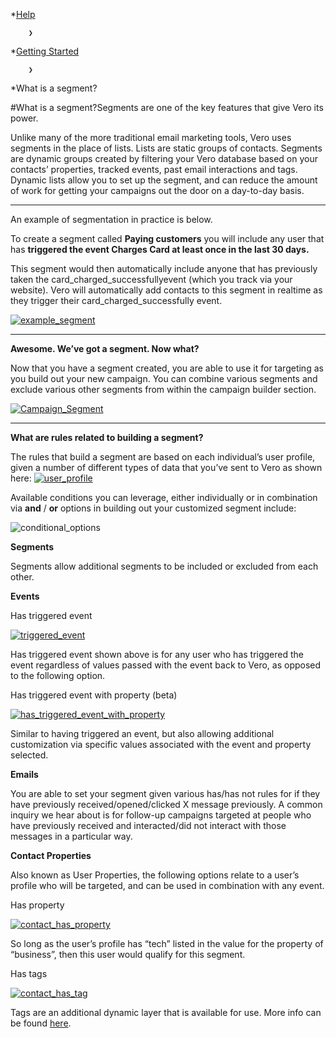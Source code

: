 *[Help](/help)

        ❯
        
*[Getting Started](/help/getting-started)

        ❯
        
*What is a segment?
    
#What is a segment?Segments are one of the key features that give Vero its power.

Unlike many of the more traditional email marketing tools, Vero uses segments in the place of lists. Lists are
static groups of contacts. Segments are 
dynamic groups created by filtering your Vero database based on your contacts’ properties, tracked events, past email interactions and tags. Dynamic lists allow you to set up the segment, and can reduce the amount of work for getting your campaigns out the door on a day-to-day basis.

****


An example of segmentation in practice is below.

To create a segment called 
**Paying customers**
 you will include any user that has 
**triggered the event 
Charges Card at least once in the last 30 days.**

This segment would then automatically include anyone that has previously taken the 
card_charged_successfullyevent (which you track via your website). Vero will automatically add contacts to this segment in realtime as they trigger their 
card_charged_successfully event.

[![example_segment](https://www.getvero.com/wp-content/uploads/2015/02/example_segment-1024x320.png)](http://www.getvero.com/wp-content/uploads/2015/02/example_segment.png)

****


**Awesome. We’ve got a segment. Now what?**

Now that you have a segment created, you are able to use it for targeting as you build out your new campaign. You can combine various segments and exclude various other segments from within the campaign builder section.

[![Campaign_Segment](https://www.getvero.com/wp-content/uploads/2015/02/Campaign_Segment-1024x226.png)](http://www.getvero.com/wp-content/uploads/2015/02/Campaign_Segment.png)

****


**What are rules related to building a segment?**

The rules that build a segment are based on each individual’s user profile, given a number of different types of data that you’ve sent to Vero as shown here:
[![user_profile](https://www.getvero.com/wp-content/uploads/2015/02/user_profile-1024x295.png)](http://www.getvero.com/wp-content/uploads/2015/02/user_profile.png)

Available conditions you can leverage, either individually or in combination via 
**and**
/
**or**
 options in building out your customized segment include:

![conditional_options](https://www.getvero.com/wp-content/uploads/2015/02/conditional_options2.png)

**Segments**

Segments allow additional segments to be included or excluded from each other.

**Events**

Has triggered event

[![triggered_event](https://www.getvero.com/wp-content/uploads/2015/02/triggered_event-1024x133.png)](http://www.getvero.com/wp-content/uploads/2015/02/triggered_event.png)

Has triggered event shown above is for any user who has triggered the event regardless of values passed with the event back to Vero, as opposed to the following option.

Has triggered event with property (beta)

[![has_triggered_event_with_property](https://www.getvero.com/wp-content/uploads/2015/02/has_triggered_event_with_property-1024x120.png)](http://www.getvero.com/wp-content/uploads/2015/02/has_triggered_event_with_property.png)

Similar to having triggered an event, but also allowing additional customization via specific values associated with the event and property selected.

**Emails**

You are able to set your segment given various has/has not rules for if they have previously received/opened/clicked X message previously. A common inquiry we hear about is for follow-up campaigns targeted at people who have previously received and interacted/did not interact with those messages in a particular way.

**Contact Properties**

Also known as User Properties, the following options relate to a user’s profile who will be targeted, and can be used in combination with any event.

Has property

[![contact_has_property](https://www.getvero.com/wp-content/uploads/2015/02/contact_has_property-1024x119.png)](http://www.getvero.com/wp-content/uploads/2015/02/contact_has_property.png)

So long as the user’s profile has “tech” listed in the value for the property of “business”, then this user would qualify for this segment.

Has tags

[![contact_has_tag](https://www.getvero.com/wp-content/uploads/2015/02/contact_has_tag-1024x123.png)](http://www.getvero.com/wp-content/uploads/2015/02/contact_has_tag.png)

Tags are an additional dynamic layer that is available for use. More info can be found 
[here](http://www.getvero.com/help/getting-started/what-are-tags/).